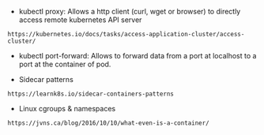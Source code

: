- kubectl proxy: Allows a http client (curl, wget or browser) to directly access remote kubernetes API server
```
https://kubernetes.io/docs/tasks/access-application-cluster/access-cluster/
```
- kubectl port-forward: Allows to forward data from a port at localhost to a port at the container of pod.

- Sidecar patterns
```
https://learnk8s.io/sidecar-containers-patterns

```

- Linux cgroups & namespaces
```
https://jvns.ca/blog/2016/10/10/what-even-is-a-container/
```
